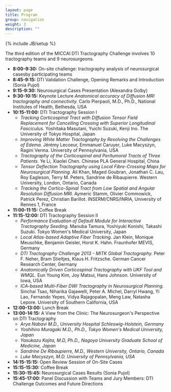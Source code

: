 ```yaml
---
layout: page
title: Program
group: navigation
weight: 3
description: ""
---
```

{% include JB/setup %}

The third edition of the MICCAI DTI Tractography Challenge involves 10 tractography teams and 9 neurosurgeons.

* __8:00-9:30:__ On-site challenge: tractography analysis of neurosurgical casesby participating teams
* __8:45-9:15:__ DTI Validation Challenge, Opening Remarks and Introduction (Sonia Pujol)
* __9:15-9:30:__ Neurosurgical Cases Presentation (Alexandra Golby)
* __9:30-10:15:__ Keynote Lecture _Anatomical accuracy of Diffusion MRI tractography and connectivity._ Carlo Pierpaoli, M.D., Ph.D., National Institutes of Health, Bethesda, USA
* __10:15-11:00:__ DTI Tractography Session I
  * _Tracking Corticospinal Tract with Diffusion Tensor Field Replacement for Cancelling Crossing with Superior Longitudinal Fasciculus._ Yoshitaka Masutani, Yuichi Suzuki, Kenji Ino.
The University of Tokyo Hospital, Japan
  * _Improving White Matter Tractography by Resolving the Challenges of Edema._ Jérémy Lecoeur, Emmanuel Caruyer, Luke Macyszyn,  Ragini Verma. University of Pennsylvania, USA
  * _Tractography of the Corticospinal and Peritumoral Tracts of Three Patients._ Ye Li, Xiaolei Chen. Chinese PLA General Hospital, China
  * _Tensor Deflection Tractography using Local Fibre-Crossing Maps for Neurosurgical Planning._ Ali Khan, Maged Goubran, Jonathan C. Lau, Roy Eagleson, Terry M. Peters, Sandrine de Ribaupierre. Western University, London, Ontario, Canada
  * _Tracking the Cortico-Spinal Tract from Low Spatial and Angular Resolution Diffusion MRI._ Aymeric Stamm, Olivier Commowick, Patrick Perez, Christian Barillot. INSERM/CNRS/INRIA, University of Rennes 1, France 
* __11:00-11:15:__ Coffee Break
* __11:15-12:00:__ DTI Tractography Session II
  * _Performance Evaluation of Default Module for Interactive Tractography Seeding._ Manuba Tamura, Yoshiyuki Konishi, Takashi Suzuki.
	Tokyo Women's Medical University, Japan
  * _Local Atlas-based Adaptive Fiber Tracking._ Jan Klein, Monique Meuschke, Benjamin Geisler, Horst K. Hahn.
	Fraunhofer MEVIS, Germany
  * _DTI Tractography Challenge 2013 - MITK Global Tractography._ Peter F. Neher, Bram Stieltjes, Klaus H. Fritzsche.
	German Cancer Research Center, Germany 
  * _Anatomically Driven Corticospinal Tractography with UKF Tool and WMQL._ Eun Young Kim, Joy Matsui, Hans Johnson.
	University of Iowa, USA
  * _ICA-based Multi-Fiber DWI Tractography in Neurosurgical Planning._ Sinchai Tsao, Niharika Gajawelli, Peter A. Michel, Darryl Hwang, Yi Lao, Fernando Yepes, Vidya Rajagopalan, Meng Law, Natasha Lepore.
	University of Southern California, USA
* __12:00-13:00:__ Lunch Break 
* __13:00-14:15:__ A View from the Clinic: The Neurosurgeon's Perspective on DTI Tractography 
  *  _Arya Nabavi M.D., University Hospital Schleswig-Holstein, Germany_
  *  _Yoshihiro Muragaki M.D., Ph.D., Tokyo Women's Medical University, Japan_
  *  _Yasukazu Kajita, M.D, Ph.D., Nagoya University Graduate School of Medicine, Japan_
  *  _Sandrine De Ribaupierre, M.D., Western University, 	Ontario, Canada_
  *  _Luke Macyszyn, M.D. University of Pennsylvania, USA_
* __14:15-15:15:__ Open Review Session of On-Site Cases 
* __15:15-15:30:__ Coffee Break 
* __15:30-15:45:__ Neurosurgical Cases Results (Sonia Pujol)
* __15:45-17:00:__ Panel Discussion with Teams and Jury Members: DTI Challenge Outcomes and Future Directions 

